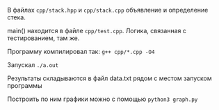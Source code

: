 
В файлах ```cpp/stack.hpp``` и ```cpp/stack.cpp``` объявление и определение стека.

main() находится в файле ```cpp/test.cpp```. Логика, связанная с тестированием, там же.

Программу компилировал так: ```g++ cpp/*.cpp -O4```

Запускал ```./a.out```

Результаты складываются в файл data.txt рядом с местом запуском программы

Построить по ним графики можно с помощью ```python3 graph.py```
